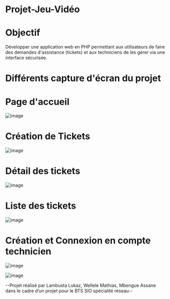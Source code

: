 # Projet-Jeu-Vidéo

# Objectif
Développer une application web en PHP permettant aux utilisateurs de faire des demandes d'assistance (tickets) et aux techniciens de les gérer via une interface sécurisée.

# Différents capture d'écran du projet

# Page d'accueil 
![image](https://github.com/user-attachments/assets/751b1c93-34a8-43cc-99ea-3d65f6c39d55)

# Création de Tickets 
![image](https://github.com/user-attachments/assets/f5c30cd9-ee97-4146-9549-77266eb77a50)

# Détail des tickets 
![image](https://github.com/user-attachments/assets/29082b57-f68e-4042-a637-4d42cb2294b9)

# Liste des tickets 
![image](https://github.com/user-attachments/assets/a51e43e0-a738-4bf8-ae4d-7bd789e3e6ba)

# Création et Connexion en compte technicien  
![image](https://github.com/user-attachments/assets/ec38d202-4fa0-4d05-a7d7-5baefb8d5ab2)

![image](https://github.com/user-attachments/assets/4d02d7bc-647f-4602-95da-edc372f6998b)

--Projet réalisé par Lambusta Lukaz, Wellele Mathias, Mbengue Assane dans le cadre d’un projet pour le BTS SIO spécialité réseau--
